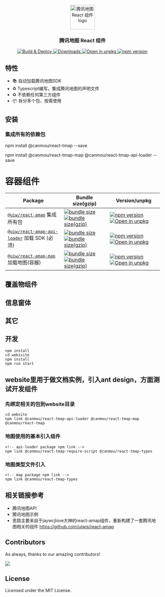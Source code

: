 <br /><br />
<p align="center">
  <a href="https://github.com/canmou/react-tmap">
    <img src="https://canmou.github.io/react-tmap/website/public/logo.png" height="80px" alt="腾讯地图 React 组件 logo" />
  </a>
</p>
<h3 align="center">腾讯地图 React 组件</h3>

<p align="center">
  <a href="https://github.com/canmou/react-tmap/actions">
    <img src="https://github.com/canmou/react-tmap/workflows/Build%20and%20Deploy/badge.svg" alt="Build & Deploy">
  </a>
  <a href="https://www.npmjs.com/package/@canmou/react-tmap">
    <img src="https://img.shields.io/npm/dm/@canmou/react-tmap.svg?style=flat" alt="Downloads">
  </a>
  <a href="https://uiwjs.github.io/npm-unpkg/#/pkg/@canmou/react-tmap/file/README.md">
    <img src="https://img.shields.io/badge/Open%20in-unpkg-blue" alt="Open in unpkg">
  </a>
  <a href="https://www.npmjs.com/package/@canmou/react-tmap">
    <img src="https://img.shields.io/npm/v/@canmou/react-tmap.svg" alt="npm version">
  </a>
</p>

## 特性
- 📚 自动加载腾讯地图SDK
- ♻️ Typescript编写，集成腾讯地图的声明文件
- ♻️ 不依赖任何第三方组件
- 📦 拆分多个包，按需使用

## 安装
### 集成所有的依赖包
npm install @canmou/react-tmap --save

npm install @canmou/react-tmap-map @canmou/react-tmap-api-loader --save


# 容器组件
Package | Bundle size(gzip) | Version/unpkg
----- | ----- | ----
[`@uiw/react-amap`](https://uiwjs.github.io/react-amap/) 集成所有包 | [![bundle size](https://img.shields.io/bundlephobia/min/@uiw/react-amap?color=3789D6&label=)](https://bundlephobia.com/package/@uiw/react-amap) [![bundle size(gzip)](https://img.shields.io/bundlephobia/minzip/@uiw/react-amap?color=green&label=)](https://bundlephobia.com/package/@uiw/react-amap) | [![npm version](https://img.shields.io/npm/v/@uiw/react-amap.svg)](https://www.npmjs.com/package/@uiw/react-amap) [![Open in unpkg](https://img.shields.io/badge/Open%20in-unpkg-blue)](https://uiwjs.github.io/npm-unpkg/#/pkg/@uiw/react-amap/file/README.md)
[`@uiw/react-amap-api-loader`](https://uiwjs.github.io/react-amap/#/api-loader) 加载 SDK (必须) | [![bundle size](https://img.shields.io/bundlephobia/min/@uiw/react-amap-api-loader?color=3789D6&label=)](https://bundlephobia.com/package/@uiw/react-amap-api-loader) [![bundle size(gzip)](https://img.shields.io/bundlephobia/minzip/@uiw/react-amap-api-loader?color=green&label=)](https://bundlephobia.com/package/@uiw/react-amap-api-loader) | [![npm version](https://img.shields.io/npm/v/@uiw/react-amap-api-loader.svg)](https://www.npmjs.com/package/@uiw/react-amap-api-loader) [![Open in unpkg](https://img.shields.io/badge/Open%20in-unpkg-blue)](https://uiwjs.github.io/npm-unpkg/#/pkg/@uiw/react-amap-api-loader/file/README.md)
[`@uiw/react-amap-map`](https://uiwjs.github.io/react-amap/#/map) 加载地图(容器) | [![bundle size](https://img.shields.io/bundlephobia/min/@uiw/react-amap-map?color=3789D6&label=)](https://bundlephobia.com/package/@uiw/react-amap-map) [![bundle size(gzip)](https://img.shields.io/bundlephobia/minzip/@uiw/react-amap-map?color=green&label=)](https://bundlephobia.com/package/@uiw/react-amap-map) | [![npm version](https://img.shields.io/npm/v/@uiw/react-amap-map.svg)](https://www.npmjs.com/package/@uiw/react-amap-map) [![Open in unpkg](https://img.shields.io/badge/Open%20in-unpkg-blue)](https://uiwjs.github.io/npm-unpkg/#/pkg/@uiw/react-amap-map/file/README.md)

## 覆盖物组件

## 信息窗体

## 其它

## 开发
```
npm install
cd webisite
npm install 
npm run start

```
## website里用于做文档实例，引入ant design，方面测试开发组件
### 先绑定相关的包到website目录
```
cd website
npm link @canmou/react-tmap-api-loader @canmou/react-tmap-map @canmou/react-tmap
```

###  地图使用的基本引入组件
```
<!-- api-loader package npm link -->
npm link @canmou/react-tmap-require-script @canmou/react-tmap-types
```
### 地图类型文件引入
```
<!-- map package npm link -->
npm link @canmou/react-tmap-types

```
##  相关链接参考
* 腾讯地图API
* 腾讯地图示例
* 思路主要来自于jaywcjlove大神的react-amap组件，重新构建了一套腾讯地图相关的组件
https://github.com/uiwjs/react-amap

## Contributors

As always, thanks to our amazing contributors!

<a href="https://github.com/canmou/react-tmap/graphs/contributors">
  <img src="https://canmou.github.io/react-tmap/CONTRIBUTORS.svg" />
</a>

## License

Licensed under the MIT License.
